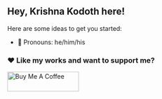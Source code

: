 ## Hey, Krishna Kodoth here!

Here are some ideas to get you started:

- 🌱 Pronouns: he/him/his

<!--
   <p align="left">
      <a href="https://www.youtube.com/c/webcifarOfficial?sub_confirmation=1">
         <img alt="youtube subscribers" title="Subscribe to my YouTube channel" src="https://custom-icon-badges.demolab.com/youtube/channel/subscribers/UCdxaLo9ALJgXgOUDURRPGiQ?color=%23E05D44&label=SUBSCRIBE&logo=video&logoColor=white&style=for-the-badge&labelColor=CE4630"/></a> 
      <a href="https://www.youtube.com/c/webcifarOfficial">
         <img alt="youtube views" title="YouTube views" src="https://custom-icon-badges.demolab.com/youtube/channel/views/UCdxaLo9ALJgXgOUDURRPGiQ?color=%23E1AD0E&logo=eye&logoColor=white&style=for-the-badge&labelColor=C79600"/></a> 
      <a href="https://github.com/shaifarfan?tab=repositories&sort=stargazers">
         <img alt="total stars" title="Total stars on GitHub" src="https://custom-icon-badges.demolab.com/github/stars/shaifarfan?color=55960c&style=for-the-badge&labelColor=488207&logo=star"/></a>
   </p>
   

### 📺 Latest YouTube Videos ![YouTube Channel Subscribers](https://img.shields.io/youtube/channel/subscribers/UCdxaLo9ALJgXgOUDURRPGiQ?style=social)
-->
<!-- YOUTUBE:START -->
<!--
- [Zustand Crash Course | React State Management](https://www.youtube.com/watch?v=QztUD2g85jo)
- [File uploader SDK for React | Filestack](https://www.youtube.com/watch?v=QX86-5bTUNM)
- [Get more precise Console.log&lpar; &rpar; in JavaScript](https://www.youtube.com/watch?v=96_eLekqaog)
- [JS Array Method - Filter](https://www.youtube.com/watch?v=k9P1uDYRrBI)
- [HTML &amp; Tailwind CSS Landing Page for Podcast | Tailwind Project](https://www.youtube.com/watch?v=Ns3Qu_xwZXw)
-->
<!-- YOUTUBE:END -->

### ♥ Like my works and want to support me?
<a href="https://www.buymeacoffee.com/krishnakodoth" target="_blank"><img src="https://cdn.buymeacoffee.com/buttons/v2/default-blue.png" alt="Buy Me A Coffee" style="height: 45px !important;width: 162.75px !important;" ></a>

<!--
[fb]: http://facebook.com/fb.shaifarfan08
[ig]: http://instagram.com/shaifarfan08
[tw]: http://twitter.com/shaifarfan08
[wcfb]: http://facebook.com/cifarx
[wcig]: http://instagram.com/cifarx
[wctw]: http://twitter.com/webcifar
[wcwebsite]: http://webcifar.com
[wyt]: https://www.youtube.com/channel/UCdxaLo9ALJgXgOUDURRPGiQ
-->
